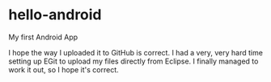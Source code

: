 hello-android
=============

My first Android App

I hope the way I uploaded it to GitHub is correct. I had a very, very hard time setting up EGit to upload my files 
directly from Eclipse. I finally managed to work it out, so I hope it's correct.
